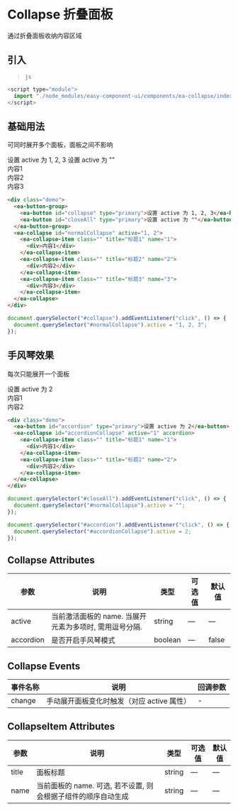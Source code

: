 <script setup>
import { onMounted } from 'vue'

onMounted(() => {
    import('../index.js')
    import('./index.scss')

    document.querySelector("#collapse").addEventListener('click', () => {
        document.querySelector("#normalCollapse").active = "1, 2, 3";
    })

    document.querySelector("#normalCollapse").addEventListener('change', (e) => {
        console.log(e.detail)
    })

    document.querySelector("#closeAll").addEventListener('click', () => {
        document.querySelector("#normalCollapse").active = "";
    })

    document.querySelector("#accordion").addEventListener('click', () => {
        document.querySelector("#accordionCollapse").active = 2;
    })
})
</script>

# Collapse 折叠面板

通过折叠面板收纳内容区域

## 引入

> `js`

```js
<script type="module">
  import "./node_modules/easy-component-ui/components/ea-collapse/index.js";
</script>
```

## 基础用法

可同时展开多个面板，面板之间不影响

<div class="demo">
    <ea-button-group>
        <ea-button id="collapse" type="primary">设置 active 为 1, 2, 3</ea-button>
        <ea-button id="closeAll" type="primary">设置 active 为 ""</ea-button>
    </ea-button-group>
    <ea-collapse id="normalCollapse" active="1, 2">
        <ea-collapse-item class="" title="标题1" name="1">
            <div>内容1</div>
        </ea-collapse-item>
        <ea-collapse-item class="" title="标题2" name="2">
            <div>内容2</div>
        </ea-collapse-item>
        <ea-collapse-item class="" title="标题3" name="3">
            <div>内容3</div>
        </ea-collapse-item>
    </ea-collapse>
</div>

```html
<div class="demo">
  <ea-button-group>
    <ea-button id="collapse" type="primary">设置 active 为 1, 2, 3</ea-button>
    <ea-button id="closeAll" type="primary">设置 active 为 ""</ea-button>
  </ea-button-group>
  <ea-collapse id="normalCollapse" active="1, 2">
    <ea-collapse-item class="" title="标题1" name="1">
      <div>内容1</div>
    </ea-collapse-item>
    <ea-collapse-item class="" title="标题2" name="2">
      <div>内容2</div>
    </ea-collapse-item>
    <ea-collapse-item class="" title="标题3" name="3">
      <div>内容3</div>
    </ea-collapse-item>
  </ea-collapse>
</div>
```

```js
document.querySelector("#collapse").addEventListener("click", () => {
  document.querySelector("#normalCollapse").active = "1, 2, 3";
});
```

## 手风琴效果

每次只能展开一个面板

<div class="demo">
    <ea-button id="accordion" type="primary">设置 active 为 2</ea-button>
    <ea-collapse id="accordionCollapse" active="1" accordion>
        <ea-collapse-item class="" title="标题1" name="1">
            <div>内容1</div>
        </ea-collapse-item>
        <ea-collapse-item class="" title="标题2" name="2">
            <div>内容2</div>
        </ea-collapse-item>
    </ea-collapse>
</div>

```html
<div class="demo">
  <ea-button id="accordion" type="primary">设置 active 为 2</ea-button>
  <ea-collapse id="accordionCollapse" active="1" accordion>
    <ea-collapse-item class="" title="标题1" name="1">
      <div>内容1</div>
    </ea-collapse-item>
    <ea-collapse-item class="" title="标题2" name="2">
      <div>内容2</div>
    </ea-collapse-item>
  </ea-collapse>
</div>
```

```js
document.querySelector("#closeAll").addEventListener("click", () => {
  document.querySelector("#normalCollapse").active = "";
});

document.querySelector("#accordion").addEventListener("click", () => {
  document.querySelector("#accordionCollapse").active = 2;
});
```

## Collapse Attributes

| 参数      | 说明                                                   | 类型    | 可选值 | 默认值 |
| --------- | ------------------------------------------------------ | ------- | ------ | ------ |
| active    | 当前激活面板的 name. 当展开元素为多项时, 需用逗号分隔. | string  | —      | —      |
| accordion | 是否开启手风琴模式                                     | boolean | —      | false  |

## Collapse Events

| 事件名称 | 说明                                       | 回调参数 |
| -------- | ------------------------------------------ | -------- |
| change   | 手动展开面板变化时触发（对应 active 属性） | -        |

## CollapseItem Attributes

| 参数  | 说明                                                          | 类型   | 可选值 | 默认值 |
| ----- | ------------------------------------------------------------- | ------ | ------ | ------ |
| title | 面板标题                                                      | string | —      | —      |
| name  | 当前面板的 name. 可选, 若不设置, 则会根据子组件的顺序自动生成 | string | —      | —      |
